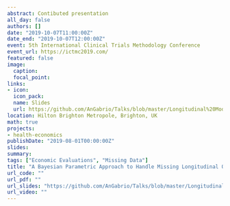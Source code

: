 ```yaml
---
abstract: Contibuted presentation
all_day: false
authors: []
date: "2019-10-07T11:00:00Z"
date_end: "2019-10-07T12:00:00Z"
event: 5th International Clinical Trials Methodology Conference
event_url: https://ictmc2019.com/
featured: false
image:
  caption: 
  focal_point: 
links:
- icon: 
  icon_pack: 
  name: Slides
  url: https://github.com/AnGabrio/Talks/blob/master/Longitudinal%20Model/pres_ictmc_v2.pdf
location: Hilton Brighton Metropole, Brighton, UK
math: true
projects:
- health-economics
publishDate: "2019-08-01T00:00:00Z"
slides: 
summary: 
tags: ["Economic Evaluations", "Missing Data"]
title: "A Bayesian Parametric Approach to Handle Missing Longitudinal Outcome Data in Trial-Based Health Economic Evaluations"
url_code: ""
url_pdf: ""
url_slides: "https://github.com/AnGabrio/Talks/blob/master/Longitudinal%20Model/pres_ictmc_v2.pdf"
url_video: ""
---
```






